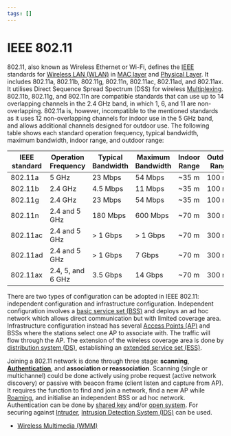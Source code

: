 ```yaml
---
tags: []
---
```


# IEEE 802.11

802.11, also known as Wireless Ethernet or Wi-Fi, defines the
[IEEE](202210010828.md) standards for [Wireless LAN (WLAN)](202302161710.md) in
[MAC layer](202206151451.md) and [Physical Layer](202206131647.md). It includes
802.11a, 802.11b, 802.11g, 802.11n, 802.11ac, 802.11ad, and 802.11ax. It
utilises Direct Sequence Spread Spectrum (DSS) for wireless
[Multiplexing](202209091259.md). 802.11b, 802.11g, and 802.11n are compatible
standards that can use up to 14 overlapping channels in the 2.4 GHz band, in
which 1, 6, and 11 are non-overlapping. 802.11a is, however, incompatible to the
mentioned standards as it uses 12 non-overlapping channels for indoor use in the
5 GHz band, and allows additional channels designed for outdoor use. The
following table shows each standard operation frequency, typical bandwidth,
maximum bandwidth, indoor range, and outdoor range:

| IEEE standard | Operation Frequency | Typical Bandwidth | Maximum Bandwidth | Indoor Range | Outdoor Range |
| ---           | ---                 | ---               | ---               | ---          | ---           |
| 802.11a       | 5 GHz               | 23 Mbps           | 54 Mbps           | ~35 m        | 100 m         |
| 802.11b       | 2.4 GHz             | 4.5 Mbps          | 11 Mbps           | ~35 m        | 100 m         |
| 802.11g       | 2.4 GHz             | 23 Mbps           | 54 Mbps           | ~35 m        | 100 m         |
| 802.11n       | 2.4 and 5 GHz       | 180 Mbps          | 600 Mbps          | ~70 m        | 300 m         |
| 802.11ac      | 2.4 and 5 GHz       | > 1 Gbps          | > 1 Gbps          | ~70 m        | 300 m         |
| 802.11ad      | 2.4 and 5 GHz       | > 1 Gbps          | 7 Gbps            | ~70 m        | 300 m         |
| 802.11ax      | 2.4, 5, and 6 GHz   | 3.5 Gbps          | 14 Gbps           | ~70 m        | 300 m         |

There are two types of configuration can be adopted in IEEE 802.11: independent
configuration and infrastructure configuration. Independent configuration
involves a [basic service set (BSS)](202304171335.md) and deploys an ad hoc
network which allows direct communication but with limited coverage area.
Infrastructure configuration instead has several [Access Points (AP)](202304061549.md)
and BSSs where the stations select one AP to associate with. The traffic will
flow through the AP. The extension of the wireless coverage area is done by
[distribution system (DS)](202304171340.md), establishing an [extended service set (ESS)](202304171342.md).

Joining a 802.11 network is done through three stage: **scanning**,
**[Authentication](202210040915.md)**, and **association or reassociation**.
Scanning (single or multichannel) could be done actively using probe request
(active network discovery) or passive with beacon frame (client listen and
capture from AP). It requires the function to find and join a network, find a
new AP while [Roaming](202303021542.md), and initialise an independent BSS or ad
hoc network. Authentication can be done by [shared key](202303021603.md) and/or
[open system](202303021606.md). For securing against
[Intruder](202301021642.md), [Intrusion Detection System (IDS)](202303081739.md)
can be used.

- [Wireless Multimedia (WMM)](202303021628.md)
